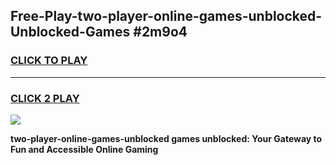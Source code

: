 
## Free-Play-two-player-online-games-unblocked-Unblocked-Games #2m9o4
<h3>
<a href="https://news.freeplayer.one?title=two-player-online-games-unblocked&ref=8M">CLICK TO PLAY</a></h3>
<hr>

<h3>
<a href="https://news.freeplayer.one?title=two-player-online-games-unblocked&ref=8M">CLICK 2 PLAY</a>
  
</h3>

<a href="https://news.freeplayer.one?title=two-player-online-games-unblocked&ref=8M"><img src="https://clearcache.store/games.png"></a>


**two-player-online-games-unblocked games unblocked: Your Gateway to Fun and Accessible Online Gaming**
